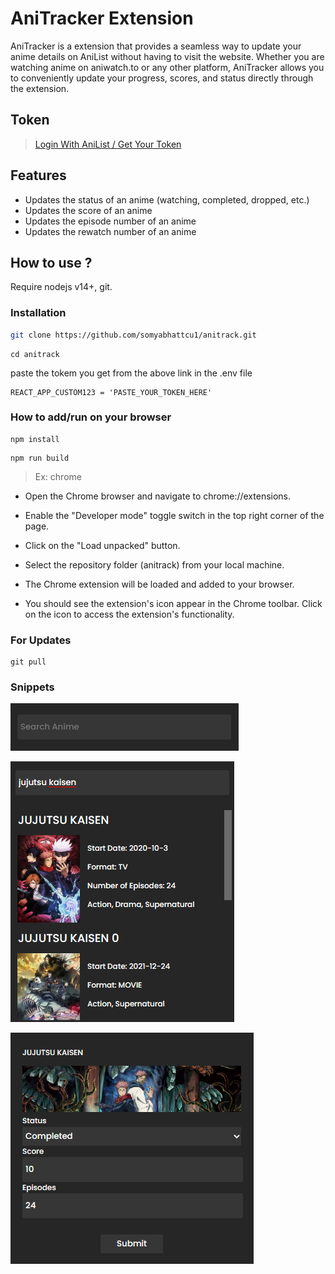 # AniTracker Extension

AniTracker is a extension that provides a seamless way to update your anime details on AniList without having to visit the website. Whether you are watching anime on aniwatch.to or any other platform, AniTracker allows you to conveniently update your progress, scores, and status directly through the extension.

## Token
> [Login With AniList / Get Your Token](https://anilist.co/api/v2/oauth/authorize?client_id=13617&response_type=token)


## Features

* Updates the status of an anime (watching, completed, dropped, etc.)
* Updates the score of an anime
* Updates the episode number of an anime
* Updates the rewatch number of an anime


## How to use ?
Require nodejs v14+, git.

### Installation
```sh
git clone https://github.com/somyabhattcu1/anitrack.git
```
```
cd anitrack
```
paste the tokem you get from the above link in the .env file


```
REACT_APP_CUSTOM123 = 'PASTE_YOUR_TOKEN_HERE'
```

### How to add/run on your browser

```
npm install
```

```
npm run build
```

> Ex: chrome

- Open the Chrome browser and navigate to chrome://extensions.

- Enable the "Developer mode" toggle switch in the top right corner of the page.

- Click on the "Load unpacked" button.

- Select the repository folder (anitrack) from your local machine.

- The Chrome extension will be loaded and added to your browser.

- You should see the extension's icon appear in the Chrome toolbar. Click on the icon to access the extension's functionality.


### For Updates 
```
git pull
```

### Snippets
![search1](public/assets/search1.png) 

![search2](public/assets/search2.png)

![update](public/assets/update.png)








<!-- # Getting Started with Create React App

This project was bootstrapped with [Create React App](https://github.com/facebook/create-react-app).

## Available Scripts

In the project directory, you can run:

### `npm start`

Runs the app in the development mode.\
Open [http://localhost:3000](http://localhost:3000) to view it in your browser.

The page will reload when you make changes.\
You may also see any lint errors in the console.

### `npm test`

Launches the test runner in the interactive watch mode.\
See the section about [running tests](https://facebook.github.io/create-react-app/docs/running-tests) for more information.

### `npm run build`

Builds the app for production to the `build` folder.\
It correctly bundles React in production mode and optimizes the build for the best performance.

The build is minified and the filenames include the hashes.\
Your app is ready to be deployed!

See the section about [deployment](https://facebook.github.io/create-react-app/docs/deployment) for more information.

### `npm run eject`

**Note: this is a one-way operation. Once you `eject`, you can't go back!**

If you aren't satisfied with the build tool and configuration choices, you can `eject` at any time. This command will remove the single build dependency from your project.

Instead, it will copy all the configuration files and the transitive dependencies (webpack, Babel, ESLint, etc) right into your project so you have full control over them. All of the commands except `eject` will still work, but they will point to the copied scripts so you can tweak them. At this point you're on your own.

You don't have to ever use `eject`. The curated feature set is suitable for small and middle deployments, and you shouldn't feel obligated to use this feature. However we understand that this tool wouldn't be useful if you couldn't customize it when you are ready for it.

## Learn More

You can learn more in the [Create React App documentation](https://facebook.github.io/create-react-app/docs/getting-started).

To learn React, check out the [React documentation](https://reactjs.org/).

### Code Splitting

This section has moved here: [https://facebook.github.io/create-react-app/docs/code-splitting](https://facebook.github.io/create-react-app/docs/code-splitting)

### Analyzing the Bundle Size

This section has moved here: [https://facebook.github.io/create-react-app/docs/analyzing-the-bundle-size](https://facebook.github.io/create-react-app/docs/analyzing-the-bundle-size)

### Making a Progressive Web App

This section has moved here: [https://facebook.github.io/create-react-app/docs/making-a-progressive-web-app](https://facebook.github.io/create-react-app/docs/making-a-progressive-web-app)

### Advanced Configuration

This section has moved here: [https://facebook.github.io/create-react-app/docs/advanced-configuration](https://facebook.github.io/create-react-app/docs/advanced-configuration)

### Deployment

This section has moved here: [https://facebook.github.io/create-react-app/docs/deployment](https://facebook.github.io/create-react-app/docs/deployment)

### `npm run build` fails to minify

This section has moved here: [https://facebook.github.io/create-react-app/docs/troubleshooting#npm-run-build-fails-to-minify](https://facebook.github.io/create-react-app/docs/troubleshooting#npm-run-build-fails-to-minify) -->
